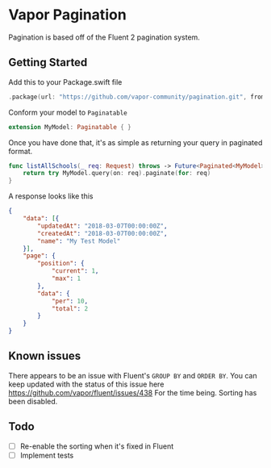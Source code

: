 # Vapor Pagination

Pagination is based off of the Fluent 2 pagination system.

## Getting Started
Add this to your Package.swift file
```swift
.package(url: "https://github.com/vapor-community/pagination.git", from: "1.0.0-rc")
```

Conform your model to `Paginatable`

```swift
extension MyModel: Paginatable { }
```

Once you have done that, it's as simple as returning your query in paginated format.
```swift
func listAllSchools(_ req: Request) throws -> Future<Paginated<MyModel>> {
    return try MyModel.query(on: req).paginate(for: req)
}
```

A response looks like this
```json
{
	"data": [{
		"updatedAt": "2018-03-07T00:00:00Z",
		"createdAt": "2018-03-07T00:00:00Z",
		"name": "My Test Model"
	}],
	"page": {
		"position": {
			"current": 1,
			"max": 1
		},
		"data": {
			"per": 10,
			"total": 2
		}
	}
}
```

## Known issues
There appears to be an issue with Fluent's `GROUP BY` and `ORDER BY`. You can keep updated with the status of this issue here https://github.com/vapor/fluent/issues/438
For the time being. Sorting has been disabled.

## Todo
- [ ] Re-enable the sorting when it's fixed in Fluent
- [ ] Implement tests
